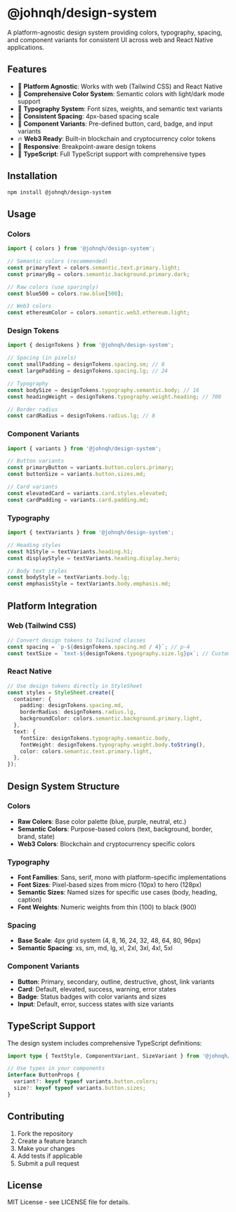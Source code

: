 # @johnqh/design-system

A platform-agnostic design system providing colors, typography, spacing, and component variants for consistent UI across web and React Native applications.

## Features

- 🎨 **Platform Agnostic**: Works with web (Tailwind CSS) and React Native
- 🌈 **Comprehensive Color System**: Semantic colors with light/dark mode support
- 📝 **Typography System**: Font sizes, weights, and semantic text variants
- 📏 **Consistent Spacing**: 4px-based spacing scale
- 🧩 **Component Variants**: Pre-defined button, card, badge, and input variants
- 🔥 **Web3 Ready**: Built-in blockchain and cryptocurrency color tokens
- 📱 **Responsive**: Breakpoint-aware design tokens
- 🎯 **TypeScript**: Full TypeScript support with comprehensive types

## Installation

```bash
npm install @johnqh/design-system
```

## Usage

### Colors

```typescript
import { colors } from '@johnqh/design-system';

// Semantic colors (recommended)
const primaryText = colors.semantic.text.primary.light;
const primaryBg = colors.semantic.background.primary.dark;

// Raw colors (use sparingly)
const blue500 = colors.raw.blue[500];

// Web3 colors
const ethereumColor = colors.semantic.web3.ethereum.light;
```

### Design Tokens

```typescript
import { designTokens } from '@johnqh/design-system';

// Spacing (in pixels)
const smallPadding = designTokens.spacing.sm; // 8
const largePadding = designTokens.spacing.lg; // 24

// Typography
const bodySize = designTokens.typography.semantic.body; // 16
const headingWeight = designTokens.typography.weight.heading; // 700

// Border radius
const cardRadius = designTokens.radius.lg; // 8
```

### Component Variants

```typescript
import { variants } from '@johnqh/design-system';

// Button variants
const primaryButton = variants.button.colors.primary;
const buttonSize = variants.button.sizes.md;

// Card variants  
const elevatedCard = variants.card.styles.elevated;
const cardPadding = variants.card.padding.md;
```

### Typography

```typescript
import { textVariants } from '@johnqh/design-system';

// Heading styles
const h1Style = textVariants.heading.h1;
const displayStyle = textVariants.heading.display.hero;

// Body text styles
const bodyStyle = textVariants.body.lg;
const emphasisStyle = textVariants.body.emphasis.md;
```

## Platform Integration

### Web (Tailwind CSS)

```typescript
// Convert design tokens to Tailwind classes
const spacing = `p-${designTokens.spacing.md / 4}`; // p-4
const textSize = `text-${designTokens.typography.size.lg}px`; // Custom size
```

### React Native

```typescript
// Use design tokens directly in StyleSheet
const styles = StyleSheet.create({
  container: {
    padding: designTokens.spacing.md,
    borderRadius: designTokens.radius.lg,
    backgroundColor: colors.semantic.background.primary.light,
  },
  text: {
    fontSize: designTokens.typography.semantic.body,
    fontWeight: designTokens.typography.weight.body.toString(),
    color: colors.semantic.text.primary.light,
  },
});
```

## Design System Structure

### Colors
- **Raw Colors**: Base color palette (blue, purple, neutral, etc.)
- **Semantic Colors**: Purpose-based colors (text, background, border, brand, state)
- **Web3 Colors**: Blockchain and cryptocurrency specific colors

### Typography
- **Font Families**: Sans, serif, mono with platform-specific implementations
- **Font Sizes**: Pixel-based sizes from micro (10px) to hero (128px)
- **Semantic Sizes**: Named sizes for specific use cases (body, heading, caption)
- **Font Weights**: Numeric weights from thin (100) to black (900)

### Spacing
- **Base Scale**: 4px grid system (4, 8, 16, 24, 32, 48, 64, 80, 96px)
- **Semantic Spacing**: xs, sm, md, lg, xl, 2xl, 3xl, 4xl, 5xl

### Component Variants
- **Button**: Primary, secondary, outline, destructive, ghost, link variants
- **Card**: Default, elevated, success, warning, error states
- **Badge**: Status badges with color variants and sizes
- **Input**: Default, error, success states with size variants

## TypeScript Support

The design system includes comprehensive TypeScript definitions:

```typescript
import type { TextStyle, ComponentVariant, SizeVariant } from '@johnqh/design-system';

// Use types in your components
interface ButtonProps {
  variant?: keyof typeof variants.button.colors;
  size?: keyof typeof variants.button.sizes;
}
```

## Contributing

1. Fork the repository
2. Create a feature branch
3. Make your changes
4. Add tests if applicable
5. Submit a pull request

## License

MIT License - see LICENSE file for details.